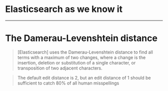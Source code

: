 # Elasticsearch as we know it

---

# The Damerau-Levenshtein distance

> [Elasticsearch] uses the Damerau-Levenshtein distance to find all terms with a maximum of two changes, where a change is the insertion, deletion or substitution of a single character, or transposition of two adjacent characters.

> The default edit distance is 2, but an edit distance of 1 should be sufficient to catch 80% of all human misspellings
